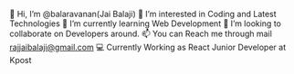 👋 Hi, I’m @balaravanan(Jai Balaji)
👀 I’m interested in Coding and Latest Technologies
🌱 I’m currently learning Web Development
💞️ I’m looking to collaborate on Developers around.
📫 You can Reach me through mail rajjaibalaji@gmail.com
💻 Currently Working as React Junior Developer at Kpost